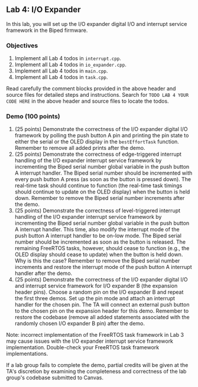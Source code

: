 ## Lab 4: I/O Expander

In this lab, you will set up the I/O expander digital I/O and interrupt service framework in the Biped firmware.

### Objectives

1. Implement all Lab 4 todos in `interrupt.cpp`.
2. Implement all Lab 4 todos in `io_expander.cpp`.
3. Implement all Lab 4 todos in `main.cpp`.
4. Implement all Lab 4 todos in `task.cpp`.

Read carefully the comment blocks provided in the above header and source files for detailed steps and instructions. Search for `TODO LAB 4 YOUR CODE HERE` in the above header and source files to locate the todos.

### Demo (100 points)

1. (25 points) Demonstrate the correctness of the I/O expander digital I/O framework by polling the push button A pin and printing the pin state to either the serial or the OLED display in the `bestEffortTask` function. Remember to remove all added prints after the demo.
2. (25 points) Demonstrate the correctness of edge-triggered interrupt handling of the I/O expander interrupt service framework by incrementing the Biped serial number global variable in the push button A interrupt handler. The Biped serial number should be incremented with every push button A press (as soon as the button is pressed down). The real-time task should continue to function (the real-time task timings should continue to update on the OLED display) when the button is held down. Remember to remove the Biped serial number increments after the demo.
3. (25 points) Demonstrate the correctness of level-triggered interrupt handling of the I/O expander interrupt service framework by incrementing the Biped serial number global variable in the push button A interrupt handler. This time, also modify the interrupt mode of the push button A interrupt handler to be on-low mode. The Biped serial number should be incremented as soon as the button is released. The remaining FreeRTOS tasks, however, should cease to function (e.g., the OLED display should cease to update) when the button is held down. Why is this the case? Remember to remove the Biped serial number increments and restore the interrupt mode of the push button A interrupt handler after the demo.
4. (25 points) Demonstrate the correctness of the I/O expander digital I/O and interrupt service framework for I/O expander B (the expansion header pins). Choose a random pin on the I/O expander B and repeat the first three demos. Set up the pin mode and attach an interrupt handler for the chosen pin. The TA will connect an external push button to the chosen pin on the expansion header for this demo. Remember to restore the codebase (remove all added statements associated with the randomly chosen I/O expander B pin) after the demo.

Note: incorrect implementation of the FreeRTOS task framework in Lab 3 may cause issues with the I/O expander interrupt service framework implementation. Double-check your FreeRTOS task framework implementations.

If a lab group fails to complete the demo, partial credits will be given at the TA's discretion by examining the completeness and correctness of the lab group's codebase submitted to Canvas.
